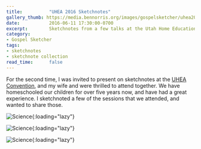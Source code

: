 ```yaml
---
title:          "UHEA 2016 Sketchnotes"
gallery_thumb: https://media.bennorris.org/images/gospelsketcher/uhea2016/uhea-2016-sketchnotes-science.jpg
date:           2016-06-11 17:30:00-0700
excerpt:        Sketchnotes from a few talks at the Utah Home Education Association convention.
category:
- Gospel Sketcher
tags:
- sketchnotes
- sketchnote collection
read_time:      false
---
```


For the second time, I was invited to present on sketchnotes at the [UHEA Convention](http://www.uhea.org/2016-uhea-convention/), and my wife and were thrilled to attend together. We have homeschooled our children for over five years now, and have had a great experience. I sketchnoted a few of the sessions that we attended, and wanted to share those.

![Science](https://media.bennorris.org/images/gospelsketcher/uhea2016/uhea-2016-sketchnotes-science.jpg){:loading="lazy"}

![Science](https://media.bennorris.org/images/gospelsketcher/uhea2016/uhea-2016-sketchnotes-motivation.jpg){:loading="lazy"}

![Science](https://media.bennorris.org/images/gospelsketcher/uhea2016/uhea-2016-sketchnotes-passion.jpg){:loading="lazy"}
